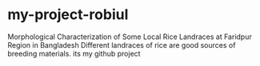 # my-project-robiul
Morphological Characterization of Some Local Rice Landraces at Faridpur Region in Bangladesh
Different landraces of rice are good sources of breeding materials. 
its my github project
